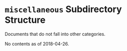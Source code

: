 # `miscellaneous` Subdirectory Structure

Documents that do not fall into other categories.

No contents as of 2018-04-26.